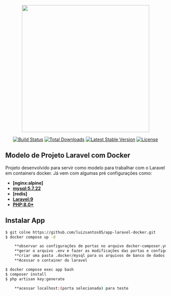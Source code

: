 <p align="center"><a href="https://laravel.com" target="_blank"><img src="https://raw.githubusercontent.com/laravel/art/master/logo-lockup/5%20SVG/2%20CMYK/1%20Full%20Color/laravel-logolockup-cmyk-red.svg" width="400"></a></p>

<p align="center">
<a href="https://travis-ci.org/laravel/framework"><img src="https://travis-ci.org/laravel/framework.svg" alt="Build Status"></a>
<a href="https://packagist.org/packages/laravel/framework"><img src="https://img.shields.io/packagist/dt/laravel/framework" alt="Total Downloads"></a>
<a href="https://packagist.org/packages/laravel/framework"><img src="https://img.shields.io/packagist/v/laravel/framework" alt="Latest Stable Version"></a>
<a href="https://packagist.org/packages/laravel/framework"><img src="https://img.shields.io/packagist/l/laravel/framework" alt="License"></a>
</p>

## Modelo de Projeto Laravel com Docker

Projeto desenvolvido para servir como modelo para trabalhar com o Laravel em containers docker.
Já vem com algumas pré configurações como:

-   **[nginx:alpine]**
-   **[mysql:5.7.22](https://www.mysql.com/)**
-   **[redis]**
-   **[Laravel:9](https://laravel.com/)**
-   **[PHP:8.0\*](https://www.php.net/manual/pt_BR/index.php)**

## Instalar App

```bash
$ git colne https://github.com/luizsantos85/app-laravel-docker.git
$ docker compose up -d

    **observar as configurações de portas no arquivo docker-composer.yml
    **gerar o arquivo .env e fazer as modificações das portas e configurações de DB
    **criar uma pasta .docker/mysql para os arquivos de banco de dados
    **Acessar o container do laravel

$ docker compose exec app bash
$ composer install
$ php artisan key:generate

    **acessar localhost:(porta selecionada) para teste

```
